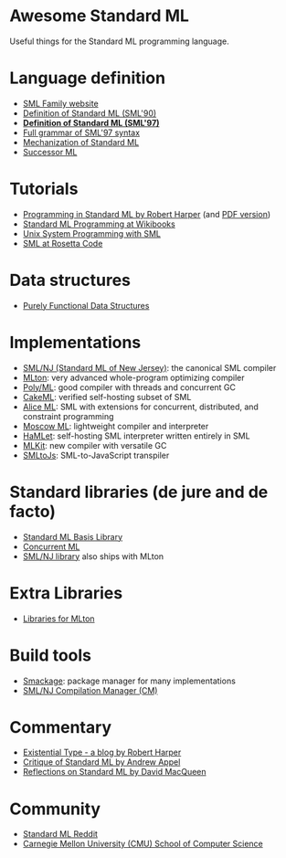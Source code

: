 # Awesome Standard ML

Useful things for the Standard ML programming language.

# Language definition

- [SML Family website](http://sml-family.org/)
- [Definition of Standard ML (SML'90)](http://sml-family.org/sml90-defn.pdf)
- **[Definition of Standard ML (SML'97)](http://sml-family.org/sml97-defn.pdf)**
- [Full grammar of SML'97 syntax](https://people.mpi-sws.org/~rossberg/sml.html)
- [Mechanization of Standard ML](https://github.com/SMLFamily/The-Mechanization-of-Standard-ML)
- [Successor ML](https://github.com/SMLFamily/Successor-ML)

# Tutorials

- [Programming in Standard ML by Robert Harper](https://www.cs.cmu.edu/~rwh/introsml/contents.htm) (and [PDF version](http://www.cs.cmu.edu/~rwh/isml/book.pdf))
- [Standard ML Programming at Wikibooks](https://en.wikibooks.org/wiki/Standard_ML_Programming)
- [Unix System Programming with SML](http://web.archive.org/web/20040618124645/http://web.access.net.au/felixadv/files/output/sysprogsml.pdf)
- [SML at Rosetta Code](https://rosettacode.org/wiki/Category:Standard_ML)

# Data structures

- [Purely Functional Data Structures](http://www.cs.cmu.edu/~rwh/theses/okasaki.pdf)

# Implementations

- [SML/NJ (Standard ML of New Jersey)](http://www.smlnj.org/): the canonical SML compiler
- [MLton](http://mlton.org/): very advanced whole-program optimizing compiler
- [Poly/ML](https://polyml.org): good compiler with threads and concurrent GC
- [CakeML](https://cakeml.org/): verified self-hosting subset of SML
- [Alice ML](https://www.ps.uni-saarland.de/alice/): SML with extensions for concurrent, distributed, and constraint programming
- [Moscow ML](https://mosml.org/): lightweight compiler and interpreter
- [HaMLet](https://people.mpi-sws.org/~rossberg/hamlet/): self-hosting SML interpreter written entirely in SML
- [MLKit](https://elsman.com/mlkit/): new compiler with versatile GC
- [SMLtoJs](http://web.archive.org/web/20181130122359/http://www.smlserver.org/smltojs/): SML-to-JavaScript transpiler

# Standard libraries (de jure and de facto)

- [Standard ML Basis Library](http://sml-family.org/Basis/)
- [Concurrent ML](http://cml.cs.uchicago.edu)
- [SML/NJ library](https://www.smlnj.org/doc/smlnj-lib/) also ships with MLton

# Extra Libraries

- [Libraries for MLton](http://mlton.org/Libraries)

# Build tools

- [Smackage](https://github.com/standardml/smackage): package manager for many implementations
- [SML/NJ Compilation Manager (CM)](https://smlnj.org/doc/CM/)

# Commentary

- [Existential Type - a blog by Robert Harper](https://existentialtype.wordpress.com/)
- [Critique of Standard ML by Andrew Appel](http://sml-family.org/papers/Appel-critique-SML.pdf)
- [Reflections on Standard ML by David MacQueen](http://sml-family.org/papers/MacQueen-reflections.pdf)

# Community

- [Standard ML Reddit](https://www.reddit.com/r/sml/)
- [Carnegie Mellon University (CMU) School of Computer Science](https://www.cs.cmu.edu)
